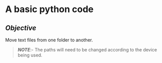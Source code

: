 # A basic python code

## _Objective_
Move text files from one folder to another.


> ***NOTE***:- The paths will need to be changed according to the device being used.
